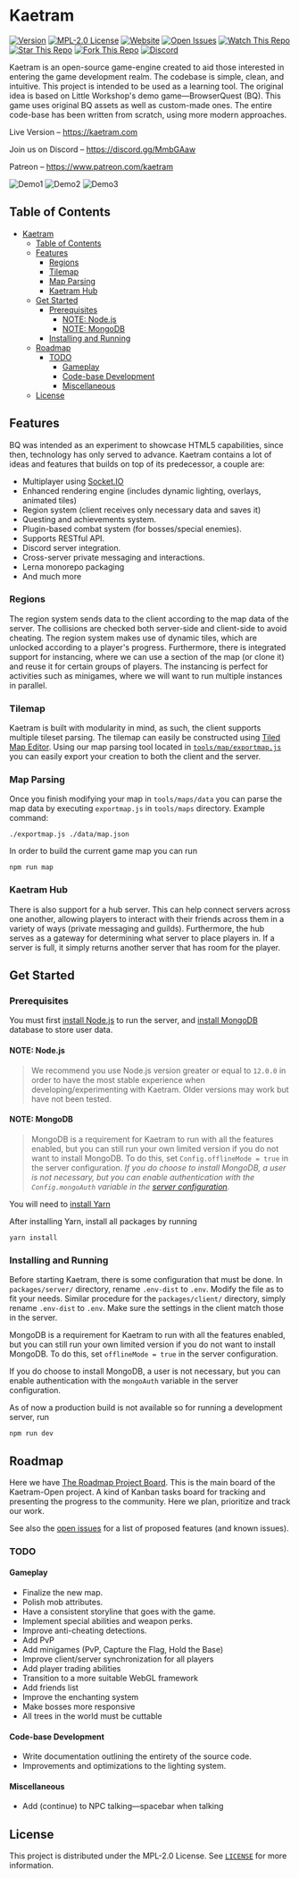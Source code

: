 # Kaetram

[![Version](https://img.shields.io/github/package-json/v/Kaetram/Kaetram-Open?style=flat)](https://github.com/Kaetram/Kaetram-Open)
[![MPL-2.0 License](https://img.shields.io/github/license/Kaetram/Kaetram-Open?style=flat)](https://github.com/Kaetram/Kaetram-Open/blob/master/LICENSE)
[![Website](https://img.shields.io/website?url=https%3A%2F%2Fkaetram.com%2F&style=flat)](https://kaetram.com/)
[![Open Issues](https://img.shields.io/github/issues/Kaetram/Kaetram-Open?style=flat)](https://github.com/Kaetram/Kaetram-Open/issues)
[![Watch This Repo](https://img.shields.io/github/watchers/Kaetram/Kaetram-Open?style=social&icon=github)](https://github.com/Kaetram/Kaetram-Open/subscription)
[![Star This Repo](https://img.shields.io/github/stars/Kaetram/Kaetram-Open?style=social&icon=github)](https://github.com/Kaetram/Kaetram-Open/stargazers)
[![Fork This Repo](https://img.shields.io/github/forks/Kaetram/Kaetram-Open?style=social&icon=github)](https://github.com/Kaetram/Kaetram-Open/fork)
[![Discord](https://img.shields.io/discord/583033499741847574?logo=discord&color=7289da&style=flat)](https://discord.gg/MmbGAaw)

Kaetram is an open-source game-engine created to aid those interested in entering the game
development realm. The codebase is simple, clean, and intuitive. This project is intended to be used
as a learning tool. The original idea is based on Little Workshop's demo game&mdash;BrowserQuest
(BQ). This game uses original BQ assets as well as custom-made ones. The entire code-base has been
written from scratch, using more modern approaches.

Live Version &ndash; <https://kaetram.com>

Join us on Discord &ndash; <https://discord.gg/MmbGAaw>

Patreon &ndash; <https://www.patreon.com/kaetram>

![Demo1](https://i.imgur.com/slnzrZB.png)
![Demo2](https://i.imgur.com/jS5d3oq.png)
![Demo3](https://i.imgur.com/cZTFqnd.png)

## Table of Contents

- [Kaetram](#kaetram)
  - [Table of Contents](#table-of-contents)
  - [Features](#features)
    - [Regions](#regions)
    - [Tilemap](#tilemap)
    - [Map Parsing](#map-parsing)
    - [Kaetram Hub](#kaetram-hub)
  - [Get Started](#get-started)
    - [Prerequisites](#prerequisites)
      - [NOTE: Node.js](#note-nodejs)
      - [NOTE: MongoDB](#note-mongodb)
    - [Installing and Running](#installing-and-running)
  - [Roadmap](#roadmap)
    - [TODO](#todo)
      - [Gameplay](#gameplay)
      - [Code-base Development](#code-base-development)
      - [Miscellaneous](#miscellaneous)
  - [License](#license)

## Features

BQ was intended as an experiment to showcase HTML5 capabilities, since then, technology has only
served to advance. Kaetram contains a lot of ideas and features that builds on top of its
predecessor, a couple are:

- Multiplayer using [Socket.IO](https://socket.io)
- Enhanced rendering engine (includes dynamic lighting, overlays, animated tiles)
- Region system (client receives only necessary data and saves it)
- Questing and achievements system.
- Plugin-based combat system (for bosses/special enemies).
- Supports RESTful API.
- Discord server integration.
- Cross-server private messaging and interactions.
- Lerna monorepo packaging
- And much more

### Regions

The region system sends data to the client according to the map data of the server. The collisions
are checked both server-side and client-side to avoid cheating. The region system makes use of
dynamic tiles, which are unlocked according to a player's progress. Furthermore, there is integrated
support for instancing, where we can use a section of the map (or clone it) and reuse it for certain
groups of players. The instancing is perfect for activities such as minigames, where we will want to
run multiple instances in parallel.

### Tilemap

Kaetram is built with modularity in mind, as such, the client supports multiple tileset parsing. The
tilemap can easily be constructed using [Tiled Map Editor](https://www.mapeditor.org/). Using our
map parsing tool located in [`tools/map/exportmap.js`](tools/map/exportmap.js) you can easily export
your creation to both the client and the server.

### Map Parsing

Once you finish modifying your map in `tools/maps/data` you can parse the map data by executing
`exportmap.js` in `tools/maps` directory. Example command:

```console
./exportmap.js ./data/map.json
```

In order to build the current game map you can run

```console
npm run map
```

### Kaetram Hub

There is also support for a hub server. This can help connect servers across one another, allowing
players to interact with their friends across them in a variety of ways (private messaging and
guilds). Furthermore, the hub serves as a gateway for determining what server to place players in.
If a server is full, it simply returns another server that has room for the player.

## Get Started

### Prerequisites

You must first [install Node.js](https://nodejs.org/en/download/) to run the server, and
[install MongoDB](https://www.mongodb.com/download-center/community) database to store user data.

#### NOTE: Node.js

> We recommend you use Node.js version greater or equal to `12.0.0` in order to have the
> most stable experience when developing/experimenting with Kaetram. Older versions may work
> but have not been tested.

#### NOTE: MongoDB

> MongoDB is a requirement for Kaetram to run with all the features enabled, but you can still run
> your own limited version if you do not want to install MongoDB. To do this, set
> `Config.offlineMode = true` in the server configuration. _If you do choose to install MongoDB, a
> user is not necessary, but you can enable authentication with the `Config.mongoAuth` variable in
> the [server configuration](packages/server/config.ts)._

You will need to [install Yarn](https://classic.yarnpkg.com/en/docs/install/#mac-stable)

After installing Yarn, install all packages by running

```console
yarn install
```

### Installing and Running

Before starting Kaetram, there is some configuration that must be done. In `packages/server/` directory,
rename `.env-dist` to `.env`. Modify the file as to fit your needs. Similar procedure for
the `packages/client/` directory, simply rename `.env-dist` to `.env`. Make sure the
settings in the client match those in the server.

MongoDB is a requirement for Kaetram to run with all the features enabled, but you can still run
your own limited version if you do not want to install MongoDB. To do this, set `offlineMode = true`
in the server configuration.

If you do choose to install MongoDB, a user is not necessary, but you can enable authentication with
the `mongoAuth` variable in the server configuration.

As of now a production build is not available so for running a development server, run

```console
npm run dev
```

## Roadmap

Here we have [The Roadmap Project Board](https://github.com/Kaetram/Kaetram-Open/projects/1). This
is the main board of the Kaetram-Open project. A kind of Kanban tasks board for tracking and
presenting the progress to the community. Here we plan, prioritize and track our work.

See also the [open issues](https://github.com/Kaetram/Kaetram-Open/issues) for a list of proposed
features (and known issues).

### TODO

#### Gameplay

- Finalize the new map.
- Polish mob attributes.
- Have a consistent storyline that goes with the game.
- Implement special abilities and weapon perks.
- Improve anti-cheating detections.
- Add PvP
- Add minigames (PvP, Capture the Flag, Hold the Base)
- Improve client/server synchronization for all players
- Add player trading abilities
- Transition to a more suitable WebGL framework
- Add friends list
- Improve the enchanting system
- Make bosses more responsive
- All trees in the world must be cuttable

#### Code-base Development

- Write documentation outlining the entirety of the source code.
- Improvements and optimizations to the lighting system.

#### Miscellaneous

- Add (continue) to NPC talking&mdash;spacebar when talking

<!-- ## Running Tests

> TODO: Tests are unfinished, yet alone barley even started.

Tests _and coverage_ are ran with [Jest](https://jestjs.io/) To run the tests,
simply run

```console
npm test
``` -->

<!-- ## Contributing

Please read [CONTRIBUTING.md](CONTRIBUTING.md) for details on our code of conduct, and the process for submitting pull requests to us.

Contributions are what make the open source community such an amazing place to be learn, inspire,
and create. Any contributions you make are **greatly appreciated**.

1. Fork the Project
2. Create your Feature Branch (`git checkout -b feature/AmazingFeature`)
3. Commit your Changes (`git commit -m 'Add some AmazingFeature'`)
4. Push to the Branch (`git push origin feature/AmazingFeature`)
5. Open a Pull Request -->

## License

This project is distributed under the MPL-2.0 License. See [`LICENSE`](LICENSE) for more
information.
